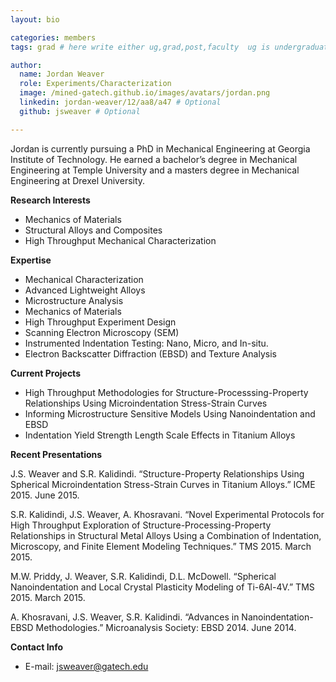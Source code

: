 ```yaml
---
layout: bio

categories: members
tags: grad # here write either ug,grad,post,faculty  ug is undergraduate, grad self explanatory, post is for post docs and visiting professors

author:
  name: Jordan Weaver
  role: Experiments/Characterization 
  image: /mined-gatech.github.io/images/avatars/jordan.png
  linkedin: jordan-weaver/12/aa8/a47 # Optional
  github: jsweaver # Optional

---
```


Jordan is currently pursuing a PhD in Mechanical Engineering at Georgia Institute of Technology.  He earned a bachelor’s degree in Mechanical Engineering at Temple University and a masters degree in Mechanical Engineering at Drexel University.

**Research Interests**

* Mechanics of Materials
* Structural Alloys and Composites
* High Throughput Mechanical Characterization

**Expertise**

* Mechanical Characterization
* Advanced Lightweight Alloys
* Microstructure Analysis
* Mechanics of Materials
* High Throughput Experiment Design
* Scanning Electron Microscopy (SEM) 
* Instrumented Indentation Testing: Nano, Micro, and In-situ.
* Electron Backscatter Diffraction (EBSD) and Texture Analysis


**Current Projects**

* High Throughput Methodologies for Structure-Processsing-Property Relationships Using Microindentation Stress-Strain Curves
* Informing Microstructure Sensitive Models Using Nanoindentation and EBSD
* Indentation Yield Strength Length Scale Effects in Titanium Alloys

**Recent Presentations**  

J.S. Weaver and S.R. Kalidindi. “Structure-Property Relationships Using Spherical Microindentation Stress-Strain Curves in Titanium Alloys.” ICME 2015. June 2015.

S.R. Kalidindi, J.S. Weaver, A. Khosravani. “Novel Experimental Protocols for High Throughput Exploration of Structure-Processing-Property Relationships in Structural Metal Alloys Using a Combination of Indentation, Microscopy, and Finite Element Modeling Techniques.” TMS 2015. March 2015. 

M.W. Priddy, J. Weaver, S.R. Kalidindi, D.L. McDowell. “Spherical Nanoindentation and Local Crystal Plasticity Modeling of Ti-6Al-4V.” TMS 2015. March 2015.

A. Khosravani, J.S. Weaver, S.R. Kalidindi. “Advances in Nanoindentation-EBSD Methodologies.” Microanalysis Society: EBSD 2014. June 2014. 


**Contact Info**

* E-mail: jsweaver@gatech.edu